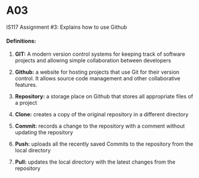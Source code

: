 # A03
IS117 Assignment #3: Explains how to use Github

#### Definitions:

1. **GIT:**
    A modern version control systems for keeping track of software projects and allowing simple collaboration between developers
    
1. **Github:**
    a website for hosting projects that use Git for their version control. It allows source code management and other collaborative features.

1. **Repository:**
    a storage place on Github that stores all appropriate files of a project
    
1. **Clone:**
    creates a copy of the original repository in a different directory

1. **Commit:**
    records a change to the repository with a comment without updating the repository
    
1. **Push:**
    uploads all the recently saved Commits to the repository from the local directory
    
1. **Pull:**
    updates the local directory with the latest changes from the repository